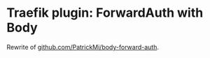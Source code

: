 # Traefik plugin: ForwardAuth with Body

Rewrite of [github.com/PatrickMi/body-forward-auth](https://github.com/PatrickMi/body-forward-auth/).